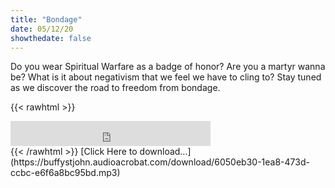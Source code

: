 ```yaml
---
title: "Bondage"
date: 05/12/20
showthedate: false
---
```


Do you wear Spiritual Warfare as a badge of honor? Are you a martyr wanna be? What is it about negativism that we feel we have to cling to? Stay tuned as we discover the road to freedom from bondage.
<!--more-->
{{< rawhtml >}}
<iframe width='320px' height='40px' src='https://www.audioacrobat.com/tplay/B3c76be3a584f85dbb82218db92977ad9Nh0vFTYGJjkqCxxeRWpcZlBUVVVJSBYEPUgSeDZ+UFA' frameBorder='0'></iframe><br>
{{< /rawhtml >}}
[Click Here to download&hellip;](https://buffystjohn.audioacrobat.com/download/6050eb30-1ea8-473d-ccbc-e6f6a8bc95bd.mp3)